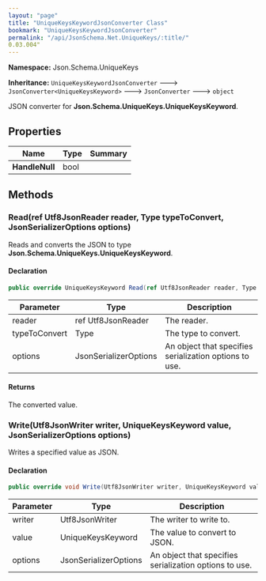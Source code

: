 ```yaml
---
layout: "page"
title: "UniqueKeysKeywordJsonConverter Class"
bookmark: "UniqueKeysKeywordJsonConverter"
permalink: "/api/JsonSchema.Net.UniqueKeys/:title/"
0.03.004"
---
```

**Namespace:** Json.Schema.UniqueKeys

**Inheritance:**
`UniqueKeysKeywordJsonConverter`
 🡒 
`JsonConverter<UniqueKeysKeyword>`
 🡒 
`JsonConverter`
 🡒 
`object`

JSON converter for **Json.Schema.UniqueKeys.UniqueKeysKeyword**.

## Properties

| Name | Type | Summary |
|---|---|---|
| **HandleNull** | bool |  |

## Methods

### Read(ref Utf8JsonReader reader, Type typeToConvert, JsonSerializerOptions options)

Reads and converts the JSON to type **Json.Schema.UniqueKeys.UniqueKeysKeyword**.

#### Declaration

```c#
public override UniqueKeysKeyword Read(ref Utf8JsonReader reader, Type typeToConvert, JsonSerializerOptions options)
```

| Parameter | Type | Description |
|---|---|---|
| reader | ref Utf8JsonReader | The reader. |
| typeToConvert | Type | The type to convert. |
| options | JsonSerializerOptions | An object that specifies serialization options to use. |


#### Returns

The converted value.

### Write(Utf8JsonWriter writer, UniqueKeysKeyword value, JsonSerializerOptions options)

Writes a specified value as JSON.

#### Declaration

```c#
public override void Write(Utf8JsonWriter writer, UniqueKeysKeyword value, JsonSerializerOptions options)
```

| Parameter | Type | Description |
|---|---|---|
| writer | Utf8JsonWriter | The writer to write to. |
| value | UniqueKeysKeyword | The value to convert to JSON. |
| options | JsonSerializerOptions | An object that specifies serialization options to use. |


